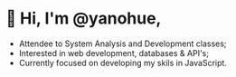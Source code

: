 # 👋 Hi, I'm @yanohue,
* Attendee to System Analysis and Development classes;
* Interested in web development, databases & API's;
* Currently focused on developing my skils in JavaScript.